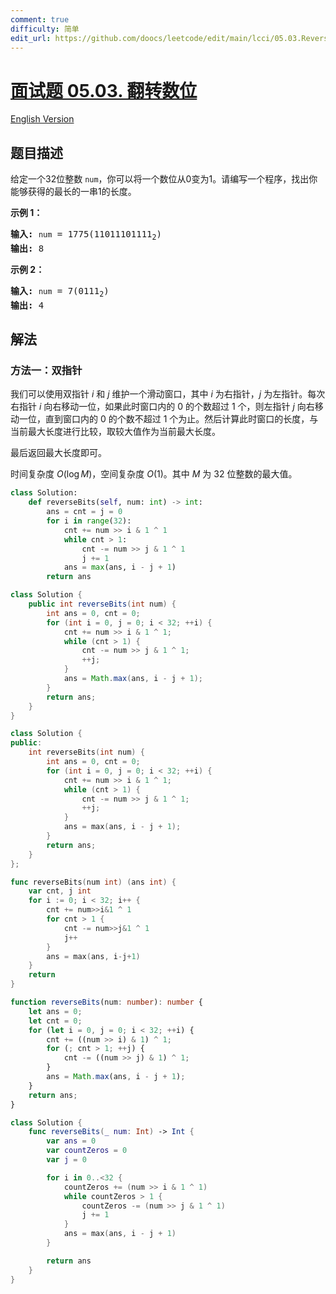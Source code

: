 ```yaml
---
comment: true
difficulty: 简单
edit_url: https://github.com/doocs/leetcode/edit/main/lcci/05.03.Reverse%20Bits/README.md
---
```


# [面试题 05.03. 翻转数位](https://leetcode.cn/problems/reverse-bits-lcci)

[English Version](/lcci/05.03.Reverse%20Bits/README_EN.md)

## 题目描述

<!-- 这里写题目描述 -->

<p>给定一个32位整数 <code>num</code>，你可以将一个数位从0变为1。请编写一个程序，找出你能够获得的最长的一串1的长度。</p>
<p><strong>示例 1：</strong></p>
<pre><strong>输入:</strong> <code>num</code> = 1775(11011101111<sub>2</sub>)
<strong>输出:</strong> 8
</pre>
<p><strong>示例 2：</strong></p>
<pre><strong>输入:</strong> <code>num</code> = 7(0111<sub>2</sub>)
<strong>输出:</strong> 4
</pre>

## 解法

### 方法一：双指针

我们可以使用双指针 $i$ 和 $j$ 维护一个滑动窗口，其中 $i$ 为右指针，$j$ 为左指针。每次右指针 $i$ 向右移动一位，如果此时窗口内的 $0$ 的个数超过 $1$ 个，则左指针 $j$ 向右移动一位，直到窗口内的 $0$ 的个数不超过 $1$ 个为止。然后计算此时窗口的长度，与当前最大长度进行比较，取较大值作为当前最大长度。

最后返回最大长度即可。

时间复杂度 $O(\log M)$，空间复杂度 $O(1)$。其中 $M$ 为 $32$ 位整数的最大值。

<!-- tabs:start -->

```python
class Solution:
    def reverseBits(self, num: int) -> int:
        ans = cnt = j = 0
        for i in range(32):
            cnt += num >> i & 1 ^ 1
            while cnt > 1:
                cnt -= num >> j & 1 ^ 1
                j += 1
            ans = max(ans, i - j + 1)
        return ans
```

```java
class Solution {
    public int reverseBits(int num) {
        int ans = 0, cnt = 0;
        for (int i = 0, j = 0; i < 32; ++i) {
            cnt += num >> i & 1 ^ 1;
            while (cnt > 1) {
                cnt -= num >> j & 1 ^ 1;
                ++j;
            }
            ans = Math.max(ans, i - j + 1);
        }
        return ans;
    }
}
```

```cpp
class Solution {
public:
    int reverseBits(int num) {
        int ans = 0, cnt = 0;
        for (int i = 0, j = 0; i < 32; ++i) {
            cnt += num >> i & 1 ^ 1;
            while (cnt > 1) {
                cnt -= num >> j & 1 ^ 1;
                ++j;
            }
            ans = max(ans, i - j + 1);
        }
        return ans;
    }
};
```

```go
func reverseBits(num int) (ans int) {
	var cnt, j int
	for i := 0; i < 32; i++ {
		cnt += num>>i&1 ^ 1
		for cnt > 1 {
			cnt -= num>>j&1 ^ 1
			j++
		}
		ans = max(ans, i-j+1)
	}
	return
}
```

```ts
function reverseBits(num: number): number {
    let ans = 0;
    let cnt = 0;
    for (let i = 0, j = 0; i < 32; ++i) {
        cnt += ((num >> i) & 1) ^ 1;
        for (; cnt > 1; ++j) {
            cnt -= ((num >> j) & 1) ^ 1;
        }
        ans = Math.max(ans, i - j + 1);
    }
    return ans;
}
```

```swift
class Solution {
    func reverseBits(_ num: Int) -> Int {
        var ans = 0
        var countZeros = 0
        var j = 0

        for i in 0..<32 {
            countZeros += (num >> i & 1 ^ 1)
            while countZeros > 1 {
                countZeros -= (num >> j & 1 ^ 1)
                j += 1
            }
            ans = max(ans, i - j + 1)
        }

        return ans
    }
}
```

<!-- tabs:end -->

<!-- end -->
